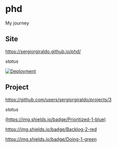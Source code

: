 # phd

My journey

## Site

https://sergiorgiraldo.github.io/phd/

*status*

[![Deployment](https://github.com/sergiorgiraldo/phd/actions/workflows/jekyll.yml/badge.svg)](https://github.com/sergiorgiraldo/phd/actions/workflows/jekyll.yml)

## Project

https://github.com/users/sergiorgiraldo/projects/3 

*status*

[(https://img.shields.io/badge/Prioritized-1-blue)](https://img.shields.io/badge/Prioritized-1-blue)

https://img.shields.io/badge/Backlog-2-red

https://img.shields.io/badge/Doing-1-green
